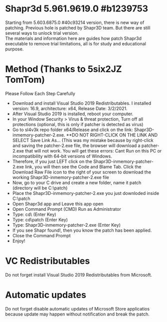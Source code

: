 # Shapr3d 5.961.9619.0 #b1239753

Starting from 5.603.6875.0 #40c93214 version, there is new way of patching. Previous hole is patched by Shapr3D team.
But there are still several ways to unlock trial version.  
The materials and information here are guides how patch Shapr3d executable to remove trial limitations, all is for study and educational purpose.

# Method (Thanks to 5six2JZ TomTom)

Please Follow Each Step Carefully

* Download and install Visual Studio 2019 Redistributables. I installed version: 16.9, architecture: x64, Release Date: 3/2/2021.
* After Visual Studio 2019 is installed, reboot your computer.
* In your Window Security > Virus & threat protection, Turn off all protections (optional, this is only if patcher is detected as virus)
* Go to sl4v3k repo folder x64/Release and click on the link: Shapr3D-inmemory-patcher-2.exe. **DO NOT RIGHT-CLICK ON THE LINK AND SELECT Save Link As... (This was my mistake because by right-click and saving the patcher-2.exe file, the browser will download a patcher-2.exe that will not work. You will get these errors: Cant Run on this PC or incompatibility with 64-bit versions of Windows.
* Therefore, if you just LEFT click on the Shapr3D-inmemory-patcher-2.exe link, you will then see the Code and Blame Tab. Click the Download Raw File icon to the right of your screen to download the working Shapr3D-inmemory-patcher-2.exe file
* Now, go to your C drive and create a new folder, name it patch (directory will be C:\patch)
* Place the Shapr3D-inmemory-patcher-2.exe you just downloded inside C:\patch
* Open Shapr3d app and Leave this app open
* Open Command Prompt (CMD) Run as Administrator
* Type: cd\ (Enter Key)
* Type: cd\patch (Enter Key)
* Type: Shapr3D-inmemory-patcher-2.exe (Enter Key)
* If you see Shapr found!, then you know the patch has been applied.
* Close the Command Prompt
* Enjoy!

# VC Redistributables

Do not forget install Visual Studio 2019 Redistributables from Microsoft.

# Automatic updates

Do not forget disable automatic updates of Microsoft Store applicatios because update may happen without notification and break the patch.
